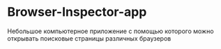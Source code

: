 # Browser-Inspector-app
Небольшое компьютерное приложение с помощью которого можно открывать поисковые страницы различных браузеров
